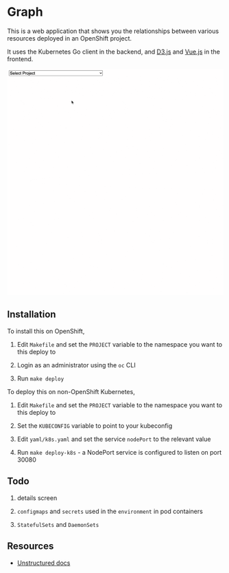 # Graph

This is a web application that shows you the relationships between various resources deployed in an OpenShift project.

It uses the Kubernetes Go client in the backend, and [D3.js](https://d3js.org) and [Vue.js](https://vuejs.org) in the frontend.

![Screen Recording](images/graph.gif)


## Installation

To install this on OpenShift,

1. Edit `Makefile` and set the `PROJECT` variable to the namespace you want to this deploy to

1. Login as an administrator using the `oc` CLI

1. Run `make deploy`

To deploy this on non-OpenShift Kubernetes,

1. Edit `Makefile` and set the `PROJECT` variable to the namespace you want to this deploy to

1. Set the `KUBECONFIG` variable to point to your kubeconfig

1. Edit `yaml/k8s.yaml` and set the service `nodePort` to the relevant value

1. Run `make deploy-k8s` - a NodePort service is configured to listen on port 30080


## Todo

1. details screen

1. `configmaps` and `secrets` used in the `environment` in pod containers

1. `StatefulSets` and `DaemonSets`


## Resources

* [Unstructured docs](https://pkg.go.dev/k8s.io/apimachinery/pkg/apis/meta/v1/unstructured#Unstructured)